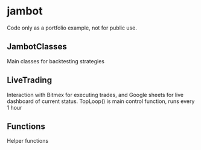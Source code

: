# jambot
Code only as a portfolio example, not for public use.

## JambotClasses
Main classes for backtesting strategies

## LiveTrading
Interaction with Bitmex for executing trades, and Google sheets for live dashboard of current status.
TopLoop() is main control function, runs every 1 hour

## Functions
Helper functions
